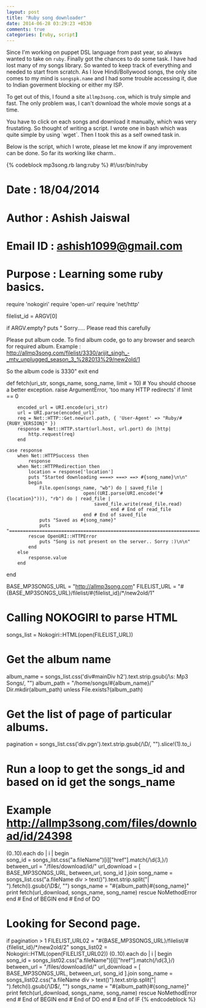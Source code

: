 ```yaml
---
layout: post
title: "Ruby song downloader"
date: 2014-06-28 03:29:23 +0530
comments: true
categories: [ruby, script]
---
```

Since I'm working on puppet DSL language from past year, so always wanted to take on `ruby`. Finally got the chances to do some task.
I have had lost many of my songs library. So wanted to keep track of everything and needed to start from scratch. As I love Hindi/Bollywood 
songs, the only site comes to my mind is `songspk.name` and I had some trouble accessing it, due to Indian goverment blocking or either my ISP.

To get out of this, I found a site `allmp3song.com`, which is truly simple and fast. The only problem was, I can't download the whole movie songs at a time.
<!-- more --> You have to click on each songs and download it manually, which was very frustating. So thought of writing a script. I wrote one in bash which was quite simple by using `wget`. Then I took this as a self owned task in. 


Below is the script, which I wrote, please let me know if any improvement can be done. So far its working like charm..

{% codeblock mp3song.rb lang:ruby %}
#!/usr/bin/ruby
# Date : 18/04/2014
# Author : Ashish Jaiswal
# Email ID : ashish1099@gmail.com
# Purpose : Learning some ruby basics.

require 'nokogiri'
require 'open-uri'
require 'net/http'

filelist_id = ARGV[0]

if ARGV.empty?
	puts " Sorry..... Please read this carefully

Please put album code. To find album code, go to any browser and search for required album.
Example : 
	http://allmp3song.com/filelist/3330/arijit_singh_-_mtv_unplugged_season_3_%282013%29/new2old/1
		
So the album code is 3330"
exit
end

def fetch(uri_str, songs_name, song_name, limit = 10)
	# You should choose a better exception.
	raise ArgumentError, 'too many HTTP redirects' if limit == 0

		encoded_url = URI.encode(uri_str)
		url = URI.parse(encoded_url)	
		req = Net::HTTP::Get.new(url.path, { 'User-Agent' => "Ruby/#{RUBY_VERSION}" })
		response = Net::HTTP.start(url.host, url.port) do |http| 
			http.request(req)
		end
	
	case response
		when Net::HTTPSuccess then
			response
		when Net::HTTPRedirection then
			location = response['location']
			puts "Started downloading ====> ===> ==> #{song_name}\n\n"
			begin
				File.open(songs_name, "wb") do | saved_file |
        	                    open((URI.parse(URI.encode("#{location}"))), "rb") do | read_file |
	                                saved_file.write(read_file.read)					
        	                              end # End of read_file
                	            end # End of saved_file
				puts "Saved as #{song_name}"	
				puts "=============================================================================================================="
			rescue OpenURI::HTTPError
				puts "Song is not present on the server.. Sorry :)\n\n"
			end
		else
			response.value
		end
end


BASE_MP3SONGS_URL = "http://allmp3song.com"
FILELIST_URL = "#{BASE_MP3SONGS_URL}/filelist/#{filelist_id}/*/new2old/1"

# Calling NOKOGIRI to parse HTML 
songs_list = Nokogiri::HTML(open(FILELIST_URL))

# Get the album name
album_name = songs_list.css('div#mainDiv h2').text.strip.gsub(/\s: Mp3 Songs/, "")
album_path = "/home/songs/#{album_name}/"
Dir.mkdir(album_path) unless File.exists?(album_path)

# Get the list of page of particular albums.
pagination = songs_list.css('div.pgn').text.strip.gsub(/\D/, "").slice!(1).to_i

# Run a loop to get the songs_id and based on id get the songs_name
# Example http://allmp3song.com/files/download/id/24398

(0..10).each do | i |
	begin	
		song_id = songs_list.css("a.fileName")[i]["href"].match(/\d{3,}/)
		between_url = "/files/download/id/"
		url_download = [ BASE_MP3SONGS_URL, between_url, song_id ].join
		song_name = songs_list.css("a.fileName div > text()").text.strip.split("| ").fetch(i).gsub(/\D$/, "")
		songs_name = "#{album_path}#{song_name}"
		print fetch(url_download, songs_name, song_name)
	rescue NoMethodError
	end # End of BEGIN
end # End of DO

# Looking for Second page.
if pagination > 1
	FILELIST_URL02 = "#{BASE_MP3SONGS_URL}/filelist/#{filelist_id}/*/new2old/2"
	songs_list02 = Nokogiri::HTML(open(FILELIST_URL02))
(0..10).each do | i |
	begin	
		song_id = songs_list02.css("a.fileName")[i]["href"].match(/\d{3,}/)
		between_url = "/files/download/id/"
		url_download = [ BASE_MP3SONGS_URL, between_url, song_id ].join
		song_name = songs_list02.css("a.fileName div > text()").text.strip.split("| ").fetch(i).gsub(/\D$/, "")
		songs_name = "#{album_path}#{song_name}"
		print fetch(url_download, songs_name, song_name)
	rescue NoMethodError
		end # End of BEGIN
	end # End of DO
end # End of IF
{% endcodeblock %}
